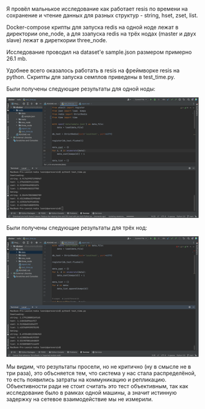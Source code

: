 Я провёл мальнькое исследование как работает resis по времени на сохранение и чтение данных для разных структур - string, hset, zset, list.

Docker-compose крипты для запуска redis на одной ноде лежат в директории one_node, а для ззапуска redis на трёх нодах (master и двух slave) лежат в диреткории three_node.

Исследование проводил на dataset'e sample.json размером примерно 26.1 mb. 

Удобнее всего оказалось работать в resis на фреймворке resis на python. Скрипты для запуска семплов приведены в test_time.py.

Были получены следующие результаты для одной ноды:

![Картинка](meta/1.png)

Были получены следующие результаты для трёх нод:

![Картинка](meta/2.png)

Мы видим, что результаты просели, но не критично (ну в смысле не в три раза), это объсняется тем, 
что система у нас стала распределёной, то есть появились затраты на коммуникацию и репликацию. 
Объективности ради не стоит считать это тест объективным,
так как исследование было в рамках одной машины, а значит истинную задержку на сетевое взаимодействие мы не измерили. 